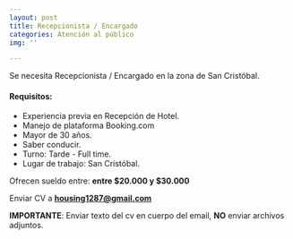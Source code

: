```yaml
---
layout: post
title: Recepcionista / Encargado
categories: Atención al público
img: ''

---
```

Se necesita Recepcionista / Encargado en la zona de San Cristóbal. 

#### **Requisitos**:

* Experiencia previa en Recepción de Hotel.
* Manejo de plataforma Booking.com
* Mayor de 30 años.
* Saber conducir.
* Turno: Tarde - Full time.
* Lugar de trabajo: San Cristóbal.

Ofrecen sueldo entre: **entre $20.000 y $30.000**

Enviar CV a **housing1287@gmail.com** 

**IMPORTANTE**: Enviar texto del cv en cuerpo del email, **NO** enviar archivos adjuntos.